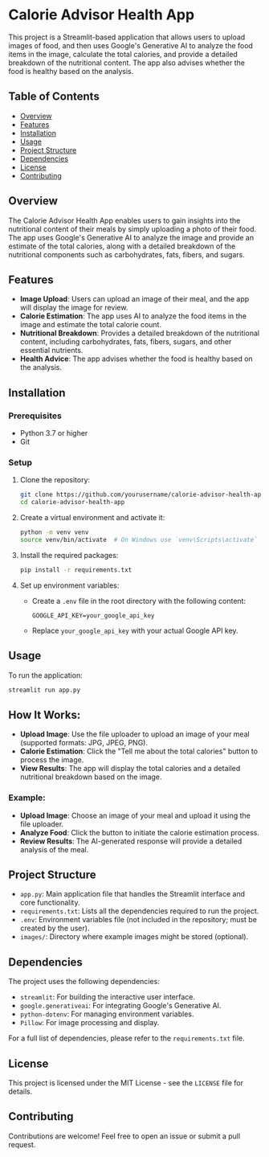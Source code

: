 # Calorie Advisor Health App

This project is a Streamlit-based application that allows users to upload images of food, and then uses Google's Generative AI to analyze the food items in the image, calculate the total calories, and provide a detailed breakdown of the nutritional content. The app also advises whether the food is healthy based on the analysis.

## Table of Contents

- [Overview](#overview)
- [Features](#features)
- [Installation](#installation)
- [Usage](#usage)
- [Project Structure](#project-structure)
- [Dependencies](#dependencies)
- [License](#license)
- [Contributing](#contributing)

## Overview

The Calorie Advisor Health App enables users to gain insights into the nutritional content of their meals by simply uploading a photo of their food. The app uses Google's Generative AI to analyze the image and provide an estimate of the total calories, along with a detailed breakdown of the nutritional components such as carbohydrates, fats, fibers, and sugars.

## Features

- **Image Upload**: Users can upload an image of their meal, and the app will display the image for review.
- **Calorie Estimation**: The app uses AI to analyze the food items in the image and estimate the total calorie count.
- **Nutritional Breakdown**: Provides a detailed breakdown of the nutritional content, including carbohydrates, fats, fibers, sugars, and other essential nutrients.
- **Health Advice**: The app advises whether the food is healthy based on the analysis.

## Installation

### Prerequisites

- Python 3.7 or higher
- Git

### Setup

1. Clone the repository:

    ```bash
    git clone https://github.com/yourusername/calorie-advisor-health-app.git
    cd calorie-advisor-health-app
    ```

2. Create a virtual environment and activate it:

    ```bash
    python -m venv venv
    source venv/bin/activate  # On Windows use `venv\Scripts\activate`
    ```

3. Install the required packages:

    ```bash
    pip install -r requirements.txt
    ```

4. Set up environment variables:

    - Create a `.env` file in the root directory with the following content:

      ```
      GOOGLE_API_KEY=your_google_api_key
      ```

    - Replace `your_google_api_key` with your actual Google API key.

## Usage

To run the application:

```bash
streamlit run app.py
```
## How It Works:

- **Upload Image**: Use the file uploader to upload an image of your meal (supported formats: JPG, JPEG, PNG).
- **Calorie Estimation**: Click the "Tell me about the total calories" button to process the image.
- **View Results**: The app will display the total calories and a detailed nutritional breakdown based on the image.

### Example:

- **Upload Image**: Choose an image of your meal and upload it using the file uploader.
- **Analyze Food**: Click the button to initiate the calorie estimation process.
- **Review Results**: The AI-generated response will provide a detailed analysis of the meal.

## Project Structure

- `app.py`: Main application file that handles the Streamlit interface and core functionality.
- `requirements.txt`: Lists all the dependencies required to run the project.
- `.env`: Environment variables file (not included in the repository; must be created by the user).
- `images/`: Directory where example images might be stored (optional).

## Dependencies

The project uses the following dependencies:

- `streamlit`: For building the interactive user interface.
- `google.generativeai`: For integrating Google's Generative AI.
- `python-dotenv`: For managing environment variables.
- `Pillow`: For image processing and display.

For a full list of dependencies, please refer to the `requirements.txt` file.

## License

This project is licensed under the MIT License - see the `LICENSE` file for details.

## Contributing

Contributions are welcome! Feel free to open an issue or submit a pull request.

